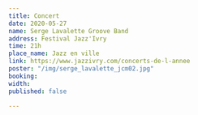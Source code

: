 ```yaml
---
title: Concert
date: 2020-05-27
name: Serge Lavalette Groove Band
address: Festival Jazz'Ivry
time: 21h
place_name: Jazz en ville
link: https://www.jazzivry.com/concerts-de-l-annee
poster: "/img/serge_lavalette_jcm02.jpg"
booking: 
width: 
published: false

---
```


